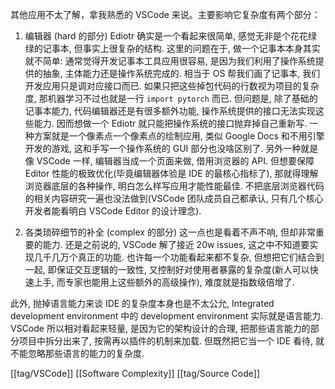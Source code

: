 其他应用不太了解，拿我熟悉的 VSCode 来说。主要影响它复杂度有两个部分：
1. 编辑器 (hard 的部分)
Ediotr 确实是一个看起来很简单, 感觉无非是个花花绿绿的记事本, 但事实上很复杂的结构. 这里的问题在于, 做一个记事本本身其实就不简单: 通常觉得开发记事本工具应用很容易, 是因为我们利用了操作系统提供的抽象, 主体能力还是操作系统完成的. 相当于 OS 帮我们画了记事本, 我们开发应用只是调对应接口而已. 如果只把这些掉包代码的行数视为项目的复杂度, 那机器学习不过也就是一行 `import pytorch` 而已.
但问题是, 除了基础的记事本能力, 代码编辑器还是有很多额外功能, 操作系统提供的接口无法实现这些能力. 因而想做一个 Ediotr 就只能把操作系统的接口抛弃掉自己重新写.
一种方案就是一个像素点一个像素点的绘制应用, 类似 Google Docs 和不用引擎开发的游戏, 这和手写一个操作系统的 GUI 部分也没啥区别了.
另外一种就是像 VSCode 一样, 编辑器当成一个页面来做, 借用浏览器的 API. 但想要保障 Editor 性能的极致优化(毕竟编辑器体验是 IDE 的最核心指标了), 那就得理解浏览器底层的各种操作, 明白怎么样写应用才能性能最佳. 不把底层浏览器代码的相关内容研究一遍也没法做到(VSCode 团队成员自己都承认, 只有几个核心开发者能看明白 VSCode Editor 的设计理念).

2. 各类琐碎细节的补全 (complex 的部分)
这一点也是看着不声不响, 但却非常重要的能力. 还是之前说的, VSCode 解了接近 20w issues, 这之中不知道要实现几千几万个真正的功能. 也许每一个功能看起来都不复杂, 但想把它们结合到一起, 即保证交互逻辑的一致性, 又控制好对使用者暴露的复杂度(新人可以快速上手, 而专家也能用上这些额外的高级操作), 难度就是指数级倍增了.

此外, 抛掉语言能力来谈 IDE 的复杂度本身也是不太公允, Integrated development environment 中的 development environment 实际就是语言能力. VSCode 所以相对看起来轻量, 是因为它的架构设计的合理, 把那些语言能力的部分项目中拆分出来了, 按需再以插件的机制来加载. 但既然把它当一个 IDE 看待, 就不能忽略那些语言的能力的复杂度.

[[tag/VSCode]] [[Software Complexity]] [[tag/Source Code]]
